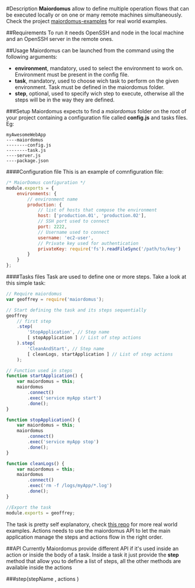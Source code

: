 #Description
**Maiordomus** allow to define multiple operation flows that can be executed locally or on one or many remote machines simultaneously.
Check the project [maiordomus-examples](https://github.com/NinjaTux/maiordomus-examples) for real world examples.

##Requirements
To run it needs OpenSSH and node in the local machine and an OpenSSH server in the remote ones.

##Usage
Maiordomus can be launched from the command using the following arguments:

* **environment**, mandatory, used to select the environment to work on. Environment must be present in the config file.
* **task**, mandatory, used to choose wich task to perform on the given environment. Task must be defined in the maiordomus folder.
* **step**, optional, used to specify wich step to execute, otherwise all the steps will be in the way they are defined.

###Setup
Maiordomus expects to find a *maiordomus* folder on the root of your project containing a configuration file called **config.js** and tasks files. Eg:

```
myAwesomeWebApp
----maiordomus
--------config.js
--------task.js
----server.js
----package.json
```

####Configuration file
This is an example of comnfiguration file:

```js
/* MaiorDomus configuration */
module.exports = {
    environments: {
    	// environment name
        production: {
        	// list of hosts that compose the environment
            host: ['production.01', 'production.02'],
            // SSH port used to connect
            port: 2222,
            // Username used to connect
            username: 'ec2-user',
            // Private key used for authentication
            privateKey: require('fs').readFileSync('/path/to/key')
        }
    }
};

```

####Tasks files
Task are used to define one or more steps. Take a look at this simple task:

```js
// Require maiordomus
var geoffrey = require('maiordomus');

// Start defining the task and its steps sequentially
geoffrey
    // first step
    .step(
        'StopApplication', // Step name
        [ stopApplication ] // List of step actions
    ).step(
        'CleanAndStart', // Step name
        [ cleanLogs, startApplication ] // List of step actions
    );

// Function used in steps
function startApplication() {
    var maiordomus = this;
    maiordomus
        .connect()
        .exec('service myApp start')
        .done();
}

function stopApplication() {
    var maiordomus = this;
    maiordomus
        .connect()
        .exec('service myApp stop')
        .done();
}

function cleanLogs() {
    var maiordomus = this;
    maiordomus
        .connect()
        .exec('rm -f /logs/myApp/*.log')
        .done();
}

//Export the task
module.exports = geoffrey;
```

The task is pretty self explanatory, check [this repo](https://github.com/NinjaTux/maiordomus-examples) for more real world examples.
Actions needs to use the maiordomus API to let the main application manage the steps and actions flow in the right order.

##API
Currently Maiordomus provide different API if it's used inside an action or inside the body of a task.
Inside a task it just provide the **step** method that allow you to define a list of steps, all the other methods are available inside the actions

###step(stepName *<String>*, actions *<Array>*)
